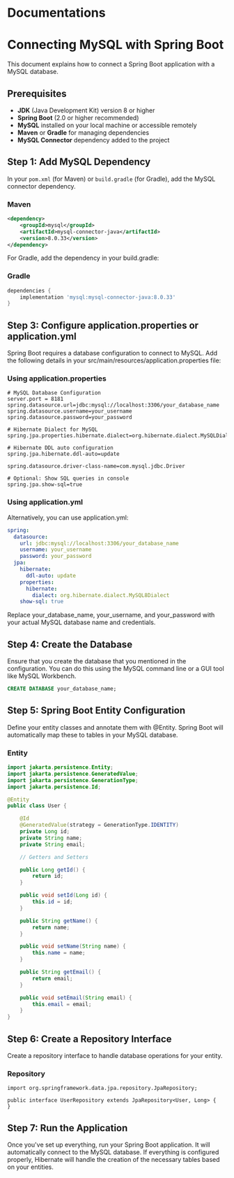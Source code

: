 # Documentations
# Connecting MySQL with Spring Boot

This document explains how to connect a Spring Boot application with a MySQL database.

## Prerequisites

- **JDK** (Java Development Kit) version 8 or higher
- **Spring Boot** (2.0 or higher recommended)
- **MySQL** installed on your local machine or accessible remotely
- **Maven** or **Gradle** for managing dependencies
- **MySQL Connector** dependency added to the project

## Step 1: Add MySQL Dependency

In your `pom.xml` (for Maven) or `build.gradle` (for Gradle), add the MySQL connector dependency.

### Maven

```xml
<dependency>
    <groupId>mysql</groupId>
    <artifactId>mysql-connector-java</artifactId>
    <version>8.0.33</version>
</dependency>
```

For Gradle, add the dependency in your build.gradle:

### Gradle

```gradle
dependencies {
    implementation 'mysql:mysql-connector-java:8.0.33'
}
```
## Step 3: Configure application.properties or application.yml

Spring Boot requires a database configuration to connect to MySQL. Add the following details in your src/main/resources/application.properties file:

### Using application.properties

```PROPERTIES
# MySQL Database Configuration
server.port = 8181
spring.datasource.url=jdbc:mysql://localhost:3306/your_database_name
spring.datasource.username=your_username
spring.datasource.password=your_password

# Hibernate Dialect for MySQL
spring.jpa.properties.hibernate.dialect=org.hibernate.dialect.MySQLDialect

# Hibernate DDL auto configuration
spring.jpa.hibernate.ddl-auto=update

spring.datasource.driver-class-name=com.mysql.jdbc.Driver

# Optional: Show SQL queries in console
spring.jpa.show-sql=true
```
### Using application.yml
Alternatively, you can use application.yml:

```yml
spring:
  datasource:
    url: jdbc:mysql://localhost:3306/your_database_name
    username: your_username
    password: your_password
  jpa:
    hibernate:
      ddl-auto: update
    properties:
      hibernate:
        dialect: org.hibernate.dialect.MySQL8Dialect
    show-sql: true
```
Replace your_database_name, your_username, and your_password with your actual MySQL database name and credentials.

## Step 4: Create the Database
Ensure that you create the database that you mentioned in the configuration. You can do this using the MySQL command line or a GUI tool like MySQL Workbench.

```SQL
CREATE DATABASE your_database_name;
```

## Step 5: Spring Boot Entity Configuration
Define your entity classes and annotate them with @Entity. Spring Boot will automatically map these to tables in your MySQL database.
### Entity
```JAVA
import jakarta.persistence.Entity;
import jakarta.persistence.GeneratedValue;
import jakarta.persistence.GenerationType;
import jakarta.persistence.Id;

@Entity
public class User {

    @Id
    @GeneratedValue(strategy = GenerationType.IDENTITY)
    private Long id;
    private String name;
    private String email;

    // Getters and Setters

    public Long getId() {
        return id;
    }

    public void setId(Long id) {
        this.id = id;
    }

    public String getName() {
        return name;
    }

    public void setName(String name) {
        this.name = name;
    }

    public String getEmail() {
        return email;
    }

    public void setEmail(String email) {
        this.email = email;
    }
}
```

## Step 6: Create a Repository Interface
Create a repository interface to handle database operations for your entity.

### Repository

```spring-boot
import org.springframework.data.jpa.repository.JpaRepository;

public interface UserRepository extends JpaRepository<User, Long> {
}
```

## Step 7: Run the Application
Once you've set up everything, run your Spring Boot application. It will automatically connect to the MySQL database. If everything is configured properly, Hibernate will handle the creation of the necessary tables based on your entities.
